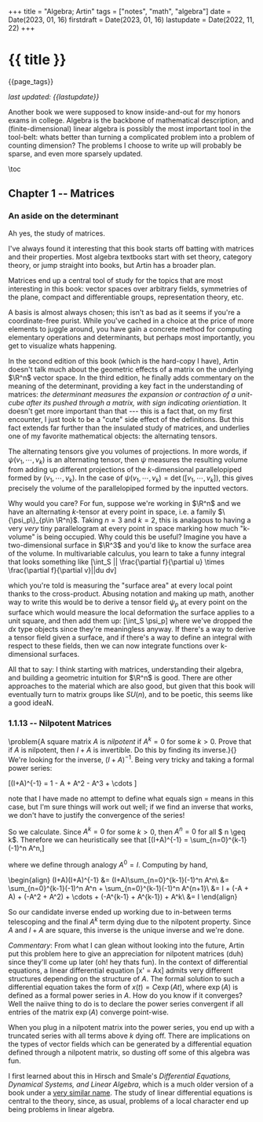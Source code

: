 +++
title = "Algebra; Artin"
tags = ["notes", "math", "algebra"]
date = Date(2023, 01, 16)
firstdraft = Date(2023, 01, 16)
lastupdate = Date(2022, 11, 22)
+++

# {{ title }}

{{page_tags}}

*last updated: {{lastupdate}}*

Another book we were supposed to know inside-and-out for my honors
exams in college. Algebra is the backbone of mathematical description,
and (finite-dimensional) linear algebra is possibly the most important
tool in the tool-belt: whats better than turning a complicated problem
into a problem of counting dimension? The problems I choose to write
up will probably be sparse, and even more sparsely updated.

\toc 

## Chapter 1 -- Matrices
### An aside on the determinant
Ah yes, the study of matrices.

I've always found it interesting that this book starts off batting
with matrices and their properties. Most algebra textbooks start with
set theory, category theory, or jump straight into books, but Artin
has a broader plan.

Matrices end up a central tool of study for the topics that are most
interesting in this book: vector spaces over arbitrary fields,
symmetries of the plane, compact and differentiable groups,
representation theory, etc. 

A basis is almost always chosen; this isn't as bad as it seems if
you're a coordinate-free purist. While you've cached in a choice at
the price of more elements to juggle around, you have gain a concrete
method for computing elementary operations and determinants, but
perhaps most importantly, you get to visualize whats happening.

In the second edition of this book (which is the hard-copy I have),
Artin doesn't talk much about the geometric effects of a matrix on the
underlying $\R^n$ vector space. In the third edition, he finally adds
commentary on the meaning of the determinant, providing a key fact in
the understanding of matrices: *the determinant measures the expansion
or contraction of a unit-cube after its pushed through a matrix, with
sign indicating orientiation*. It doesn't get more important than
that --- this is a fact that, on my first encounter, I just took to be
a "cute" side effect of the definitions. But this fact extends far
further than the insulated study of matrices, and underlies one of my
favorite mathematical objects: the alternating tensors.

The alternating tensors give you volumes of projections. In more
words, if $\psi(v_1,\cdots,v_k)$ is an alternating tensor, then $\psi$
measures the resulting volume from adding up different projections of
the $k$-dimensional parallelopiped formed by $(v_1,\cdots,v_k)$. In
the case of $\psi(v_1,\cdots,v_k) = \det([v_1,\cdots,v_k])$, this
gives precisely the volume of the parallelopiped formed by the
inputted vectors.

Why would you care? For fun, suppose we're working in $\R^n$ and we
have an alternating $k$-tensor at every point in space, i.e. a family
$\{\psi_p\}_{p\in \R^n}$. Taking $n=3$ and $k=2$, this is analagous to
having a very *very* tiny parallelogram at every point in space marking
how much "k-volume" is being occupied. Why could this be useful?
Imagine you have a two-dimensional surface in $\R^3$ and you'd like to
know the surface area of the volume. In multivariable calculus, you
learn to take a funny integral that looks something like \[\int_S ||
\frac{\partial f}{\partial u} \times \frac{\partial f}{\partial v}||du
dv\]

which you're told is measuring the "surface area" at every local point
thanks to the cross-product. Abusing notation and making up math,
another way to write this would be to derive a tensor field $\psi_p$
at every point on the surface which would measure the local
deformation the surface applies to a unit square, and then add them
up: \[\int_S \psi_p\] where we've dropped the $dx$ type objects since
they're meaningless anyway. If there's a way to derive a tensor field
given a surface, and if there's a way to define an integral with
respect to these fields, then we can now integrate functions over
k-dimensional surfaces. 

All that to say: I think starting with matrices, understanding their
algebra, and building a geometric intuition for $\R^n$ is good. There
are other approaches to the material which are also good, but given
that this book will eventually turn to matrix groups like $SU(n)$,
and to be poetic, this seems like a good ideaN.

<!-- The determinant is a very tidy function which has a peculiar property: -->
<!-- Given a matrix $A$ and the elementary row operation $E_{ij}$ which -->
<!-- swaps row $i$ and $j$, $\det(E_{ij} A) = -\det(A)$ (which is due to -->
<!-- $\det$ being a homomorphism from $\R^{n^2}$ to $\R$ and $\det(E_{ij}) -->
<!-- = -1$, but this doesn't capture the geometry yet).  -->

### 1.1.13 -- Nilpotent Matrices
\problem{A square matrix $A$ is *nilpotent* if $A^k = 0$ for some $k >
0$. Prove that if $A$ is nilpotent, then $I+A$ is invertible. Do this
by finding its inverse.}{}
We're looking for the inverse, $(I + A)^{-1}$. Being very tricky and
taking a formal power series:

\[(I+A)^{-1} = 1 - A + A^2 - A^3 + \cdots \]

note that I have made no attempt to define what equals sign $=$ means
in this case, but I'm sure things will work out well; if we find an
inverse that works, we don't have to justify the convergence of the
series!

So we calculate. Since $A^k = 0$ for some $k>0$, then $A^n = 0$ for
all $ n \geq k$. Therefore we can heuristically see that \[(I+A)^{-1}
= \sum_{n=0}^{k-1} (-1)^n A^n,\]

where we define through analogy $A^0 = I$. Computing by hand, 

\begin{align}
(I+A)(I+A)^{-1} &= (I+A)\sum_{n=0}^{k-1}(-1)^n A^n\\
	&= \sum_{n=0}^{k-1}(-1)^n A^n + \sum_{n=0}^{k-1}(-1)^n A^{n+1}\\
	&= I + (-A + A) + (-A^2 + A^2) + \cdots + (-A^{k-1} + A^{k-1}) +
	A^k\\
	&= I
\end{align}

So our candidate inverse ended up working due to in-between terms
telescoping and the final $A^k$ term dying due to the nilpotent
property. Since $A$ and $I+A$ are square, this inverse is the unique
inverse and we're done.

*Commentary*: From what I can glean without looking into the future,
Artin put this problem here to give an appreciation for nilpotent
matrices (duh) since they'll come up later (oh! hey thats fun). In the
context of differential equations, a linear differential equation 
\[x' = Ax\] 
admits very different structures depending on the structure of
$A$. The formal solution to such a differential equation takes the
form of $x(t) = C\exp(At)$, where $\exp(A)$ is defined as a formal power
series in $A$. How do you know if it converges? Well the naiive thing
to do is to declare the power series convergent if all entries of the
matrix $\exp(A)$ converge point-wise. 

When you plug in a nilpotent matrix into the power series, you end up
with a truncated series with all terms above $k$ dying off. There are
implications on the types of vector fields which can be generated by a
differential equation defined through a nilpotent matrix, so dusting
off some of this algebra was fun.

I first learned about this in Hirsch and Smale's *Differential
Equations, Dynamical Systems, and Linear Algebra*, which is a much
older version of a book under a [very similar
name](https://www.amazon.com/Differential-Equations-Dynamical-Systems-Introduction/dp/0123820103). The
study of linear differential equations is central to the theory,
since, as usual, problems of a local character end up being problems
in linear algebra.

